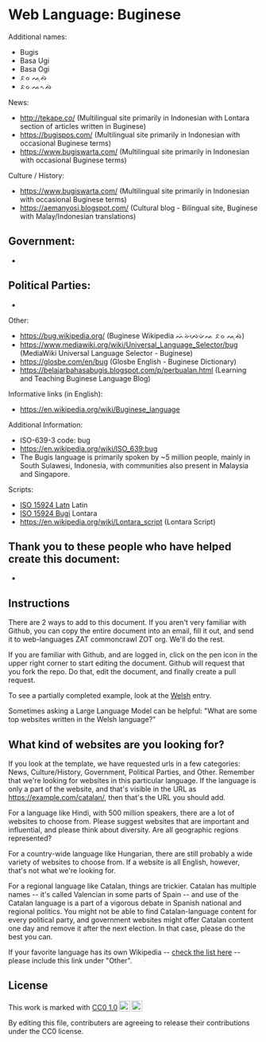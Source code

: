 # Web Language: Buginese

Additional names:
- Bugis
- Basa Ugi
- Basa Ogi
- ᨅᨔ ᨕᨘᨁᨗ
- ᨅᨔ ᨕᨚᨁᨗ

News:
- http://tekape.co/ (Multilingual site primarily in Indonesian with Lontara section of articles written in Buginese)
- https://bugispos.com/ (Multilingual site primarily in Indonesian with occasional Buginese terms)
- https://www.bugiswarta.com/ (Multilingual site primarily in Indonesian with occasional Buginese terms)

Culture / History:
- https://www.bugiswarta.com/ (Multilingual site primarily in Indonesian with occasional Buginese terms)
- https://aemanyosi.blogspot.com/ (Cultural blog - Bilingual site, Buginese with Malay/Indonesian translations)

Government:
- 
- 

Political Parties:
- 
- 

Other:
- https://bug.wikipedia.org/ (Buginese Wikipedia ᨓᨗᨀᨗᨄᨙᨉᨗᨕ ᨅᨔ ᨕᨘᨁᨗ)
- https://www.mediawiki.org/wiki/Universal_Language_Selector/bug (MediaWiki Universal Language Selector - Buginese)
- https://glosbe.com/en/bug (Glosbe English - Buginese Dictionary)
- https://belajarbahasabugis.blogspot.com/p/perbualan.html (Learning and Teaching Buginese Language Blog)

Informative links (in English):
- https://en.wikipedia.org/wiki/Buginese_language

Additional Information:
- ISO-639-3 code: bug
- https://en.wikipedia.org/wiki/ISO_639:bug
- The Bugis language is primarily spoken by ~5 million people, mainly in South Sulawesi, Indonesia, with communities also present in Malaysia and Singapore.

Scripts:
- <a href="https://en.wikipedia.org/wiki/ISO_15924">ISO 15924 Latn</a> Latin
- <a href="https://en.wikipedia.org/wiki/ISO_15924">ISO 15924 Bugi</a> Lontara
- https://en.wikipedia.org/wiki/Lontara_script (Lontara Script)

Thank you to these people who have helped create this document:
- 
- 

## Instructions

There are 2 ways to add to this document. If you aren't very familiar
with Github, you can copy the entire document into an email, fill it
out, and send it to web-languages ZAT commoncrawl ZOT org. We'll do the rest.

If you are familiar with Github, and are logged in, click on the pen
icon in the upper right corner to start editing the document.
Github will request that you fork the repo. Do that, edit the
document, and finally create a pull request.

To see a partially completed example, look at the
[Welsh](../living/welsh.md) entry.

Sometimes asking a Large Language Model can be helpful: "What are some
top websites written in the Welsh language?"

## What kind of websites are you looking for?

If you look at the template, we have requested urls in a few
categories: News, Culture/History, Government, Political Parties, and
Other. Remember that we're looking for websites in this particular
language. If the language is only a part of the website, and that's
visible in the URL as https://example.com/catalan/, then that's the
URL you should add.

For a language like Hindi, with 500 million speakers, there are a lot
of websites to choose from. Please suggest websites that are important
and influential, and please think about diversity. Are all geographic
regions represented?

For a country-wide language like Hungarian, there are still probably a
wide variety of websites to choose from. If a website is all English,
however, that's not what we're looking for.

For a regional language like Catalan, things are trickier. Catalan has
multiple names -- it's called Valencian in some parts of Spain -- and
use of the Catalan language is a part of a vigorous debate in Spanish
national and regional politics. You might not be able to find
Catalan-language content for every political party, and government
websites might offer Catalan content one day and remove it after
the next election. In that case, please do the best you can.

If your favorite language has its own Wikipedia -- [check the list here](https://en.wikipedia.org/wiki/List_of_Wikipedias) --
please include this link under "Other".

## License

<p xmlns:cc="http://creativecommons.org/ns#" >This work is marked with <a href="https://creativecommons.org/publicdomain/zero/1.0/?ref=chooser-v1" target="_blank" rel="license noopener noreferrer" style="display:inline-block;">CC0 1.0<img style="height:22px!important;margin-left:3px;vertical-align:text-bottom;" src="https://mirrors.creativecommons.org/presskit/icons/cc.svg?ref=chooser-v1" alt=""><img style="height:22px!important;margin-left:3px;vertical-align:text-bottom;" src="https://mirrors.creativecommons.org/presskit/icons/zero.svg?ref=chooser-v1" alt=""></a></p>

By editing this file, contributers are agreeing to release their contributions under the CC0 license.
